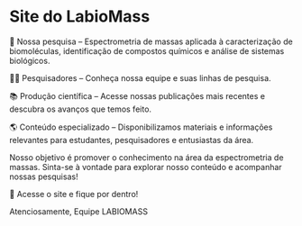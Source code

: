 # Site do LabioMass

📖 Nossa pesquisa – Espectrometria de massas aplicada à caracterização de biomoléculas, identificação de compostos químicos e análise de sistemas biológicos.

👩‍🔬 Pesquisadores – Conheça nossa equipe e suas linhas de pesquisa.

📚 Produção científica – Acesse nossas publicações mais recentes e descubra os avanços que temos feito.

🌎 Conteúdo especializado – Disponibilizamos materiais e informações relevantes para estudantes, pesquisadores e entusiastas da área.

Nosso objetivo é promover o conhecimento na área da espectrometria de massas. Sinta-se à vontade para explorar nosso conteúdo e acompanhar nossas pesquisas!

🔗 Acesse o site e fique por dentro!

Atenciosamente,
Equipe LABIOMASS